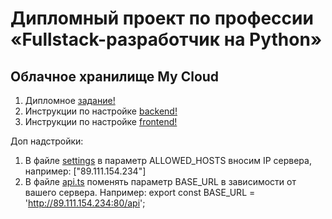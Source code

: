# Дипломный проект по профессии «Fullstack-разработчик на Python»

## Облачное хранилище My Cloud


1. Дипломное [задание!](/_README.md)
2. Инструкции по настройке [backend!](/backend/README.md)
3. Инструкции по настройке [frontend!](/frontend/README.md)

Доп надстройки:
1. В файле [settings](/backend/mycloud/settings.py) в параметр ALLOWED_HOSTS вносим IP сервера, например: ["89.111.154.234"]
2. В файле [api.ts](/frontend/src/api/api.ts) поменять параметр BASE_URL в зависимости от вашего сервера. Например: export const BASE_URL = 'http://89.111.154.234:80/api';
